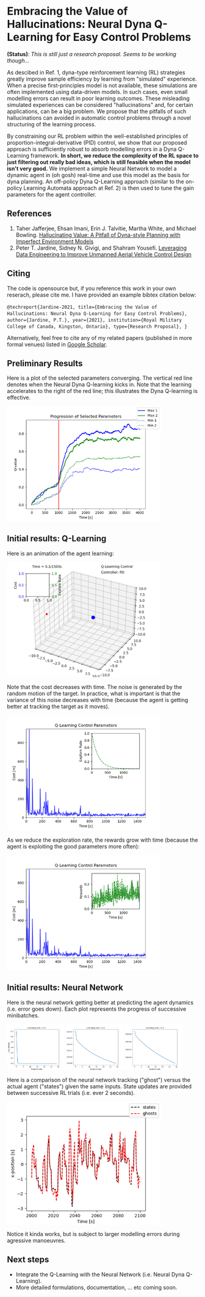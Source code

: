 # Embracing the Value of Hallucinations: Neural Dyna Q-Learning for Easy Control Problems

**(Status)**: *This is still just a research proposal. Seems to be working though...* 

As descibed in Ref. 1, dyna-type reinforcement learning (RL) strategies greatly improve sample efficiency by learning from "simulated" experience. When a precise first-principles model is not available, these simulations are often implemented using data-driven models. In such cases, even small modelling errors can result in poor learning outcomes. These misleading simulated experiences can be considered "hallucinations" and, for certain applications, can be a big problem. We propose that the pitfalls of such hallucinations can avoided in automatic control problems through a novel structuring of the learning process.

By constraining our RL problem within the well-established principles of proportion-integral-derivative (PID) control, we show that our proposed approach is sufficiently robust to absorb modelling errors in a Dyna Q-Learning framework. 
**In short, we reduce the complexity of the RL space to just filtering out really bad ideas, which is still feasible when the model isn't very good.** 
We implement a simple Neural Network to model a dynamic agent in (oh gosh) real-time and use this model as the basis for dyna planning. 
An off-policy Dyna Q-Learning approach (similar to the on-policy Learning Automata approach at Ref. 2) is then used to tune the gain parameters for the agent controller.

## References

1. Taher Jafferjee, Ehsan Imani, Erin J. Talvitie, Martha White, and Michael Bowling. [Hallucinating Value: A Pitfall of Dyna-style Planning with Imperfect Environment Models](https://arxiv.org/pdf/2006.04363.pdf)
2. Peter T. Jardine, Sidney N. Givigi, and Shahram Yousefi. [Leveraging Data Engineering to Improve Unmanned Aerial Vehicle Control Design](https://ieeexplore.ieee.org/document/9130726)


## Citing

The code is opensource but, if you reference this work in your own reserach, please cite me. I have provided an example bibtex citation below:

`@techreport{Jardine-2021,
  title={Embracing the Value of Hallucinations: Neural Dyna Q-Learning for Easy Control Problems},
  author={Jardine, P.T.},
  year={2021},
  institution={Royal Military College of Canada, Kingston, Ontario},
  type={Research Proposal},
}`

Alternatively, feel free to cite any of my related papers (published in more formal venues) listed in [Google Scholar](https://scholar.google.com/citations?hl=en&user=RGlv4ZUAAAAJ&view_op=list_works&sortby=pubdate).


## Preliminary Results

Here is a plot of the selected parameters converging. The vertical red line denotes when the Neural Dyna Q-learning kicks in.
Note that the learning accelerates to the right of the red line; this illustrates the Dyna Q-learning is effective.

<p float="center">
  <img src="https://github.com/tjards/Q_learning_particle/blob/master/Figs/Q_00.png" width="80%" />
</p>


## Initial results: Q-Learning 

Here is an animation of the agent learning:

<p float="center">
  <img src="https://github.com/tjards/Q_learning_particle/blob/master/Figs/animation_05.gif" width="80%" />
</p>

Note that the cost decreases with time. The noise is generated by the random motion of the target. In practice, what is important is that the variance of this noise decreases with time (because the agent is getting better at tracking the target as it moves).

<p float="center">
  <img src="https://github.com/tjards/Q_learning_particle/blob/master/Figs/cost_05.png" width="80%" />
</p>

As we reduce the exploration rate, the rewards grow with time (because the agent is exploiting the good parameters more often):

<p float="center">
  <img src="https://github.com/tjards/Q_learning_particle/blob/master/Figs/rewards_05.png" width="80%" />
</p>

## Initial results: Neural Network

Here is the neural network getting better at predicting the agent dynamics (i.e. error goes down). Each plot represents the progress of successive minibatches. 

<p float="center">
  <img src="https://github.com/tjards/Q_learning_particle/blob/master/Figs/batch1.png" width="30%" />
  <img src="https://github.com/tjards/Q_learning_particle/blob/master/Figs/batch2.png" width="30%" />
    <img src="https://github.com/tjards/Q_learning_particle/blob/master/Figs/batch3.png" width="30%" />
</p>

Here is a comparison of the neural network tracking ("ghost") versus the actual agent ("states") given the same inputs. 
State updates are provided between successive RL trials (i.e. ever 2 seconds).

<p float="center">
  <img src="https://github.com/tjards/Q_learning_particle/blob/master/Figs/posError.png" width="80%" />
</p>

Notice it kinda works, but is subject to larger modelling errors during agressive manoeuvres.

## Next steps

- Integrate the Q-Learning with the Neural Network (i.e. Neural Dyna Q-Learning). 
- More detailed formulations, documentation, ... etc coming soon.
